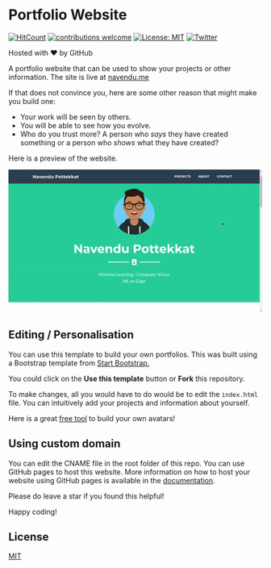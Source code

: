 # Portfolio Website 
[![HitCount](http://hits.dwyl.com/navendu-pottekkat/navendu-pottekkatgithubio.svg)](http://hits.dwyl.com/navendu-pottekkat/navendu-pottekkatgithubio)
[![contributions welcome](https://img.shields.io/badge/contributions-welcome-brightgreen.svg?style=flat)](https://github.com/navendu-pottekkat/navendu-pottekkat.github.io/issues)
[![License: MIT](https://img.shields.io/badge/License-MIT-yellow.svg)](https://opensource.org/licenses/MIT)
[![Twitter](https://img.shields.io/twitter/follow/sudo_navendu.svg?style=social&label=@sudo_navendu)](https://twitter.com/sudo_navendu) 

Hosted with ❤ by GitHub  

A portfolio website that can be used to show your projects or other information. The site is live at [navendu.me](https://navendu-pottekkat.github.io/)

If that does not convince you, here are some other reason that might make you build one:

* Your work will be seen by others.
* You will be able to see how you evolve.
* Who do you trust more? A person who *says* they have created something or a person who *shows* what they have created?

Here is a preview of the website.

![Preview](preview.gif)

## Editing / Personalisation

You can use this template to build your own portfolios. This was built using a Bootstrap template from [Start Bootstrap.](https://startbootstrap.com/)

You could click on the **Use this template** button or **Fork** this repository.

To make changes, all you would have to do would be to edit the `index.html` file. You can intuitively add your projects and information about yourself.

Here is a great [free tool](https://getavataaars.com/) to build your own avatars! 

## Using custom domain

You can edit the CNAME file in the root folder of this repo. You can use GitHub pages to host this website. More information on how to host your website using GitHub pages is available in the [documentation](https://help.github.com/en/github/working-with-github-pages/configuring-a-custom-domain-for-your-github-pages-site).

Please do leave a star if you found this helpful!

Happy coding!

## License
[MIT](https://choosealicense.com/licenses/mit/)
